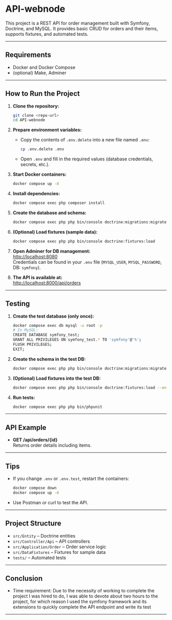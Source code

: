 # API-webnode

This project is a REST API for order management built with Symfony, Doctrine, and MySQL. It provides basic CRUD for orders and their items, supports fixtures, and automated tests.

---

## Requirements

-   Docker and Docker Compose
-   (optional) Make, Adminer

---

## How to Run the Project

1. **Clone the repository:**

    ```sh
    git clone <repo-url>
    cd API-webnode
    ```

2. **Prepare environment variables:**

    - Copy the contents of `.env.delete` into a new file named `.env`:
        ```sh
        cp .env.delete .env
        ```
    - Open `.env` and fill in the required values (database credentials, secrets, etc.).

3. **Start Docker containers:**

    ```sh
    docker compose up -d
    ```

4. **Install dependencies:**

    ```sh
    docker compose exec php composer install
    ```

5. **Create the database and schema:**

    ```sh
    docker compose exec php php bin/console doctrine:migrations:migrate
    ```

6. **(Optional) Load fixtures (sample data):**

    ```sh
    docker compose exec php php bin/console doctrine:fixtures:load
    ```

7. **Open Adminer for DB management:**  
   [http://localhost:8080](http://localhost:8080)  
   Credentials can be found in your `.env` file (`MYSQL_USER`, `MYSQL_PASSWORD`, DB: `symfony`).

8. **The API is available at:**  
   [http://localhost:8000/api/orders](http://localhost:8000/api/orders)

---

## Testing

1. **Create the test database (only once):**

    ```sh
    docker compose exec db mysql -u root -p
    # In MySQL:
    CREATE DATABASE symfony_test;
    GRANT ALL PRIVILEGES ON symfony_test.* TO 'symfony'@'%';
    FLUSH PRIVILEGES;
    EXIT;
    ```

2. **Create the schema in the test DB:**

    ```sh
    docker compose exec php php bin/console doctrine:migrations:migrate --env=test
    ```

3. **(Optional) Load fixtures into the test DB:**

    ```sh
    docker compose exec php php bin/console doctrine:fixtures:load --env=test
    ```

4. **Run tests:**
    ```sh
    docker compose exec php php bin/phpunit
    ```

---

## API Example

-   **GET /api/orders/{id}**  
    Returns order details including items.

---

## Tips

-   If you change `.env` or `.env.test`, restart the containers:
    ```sh
    docker compose down
    docker compose up -d
    ```
-   Use Postman or curl to test the API.

---

## Project Structure

-   `src/Entity` – Doctrine entities
-   `src/Controller/Api` – API controllers
-   `src/Application/Order` – Order service logic
-   `src/DataFixtures` – Fixtures for sample data
-   `tests/` – Automated tests

---

## Conclusion

-   Time requirement: Due to the necessity of working to complete the project I was hired to do, I was able to devote about two hours to the project, for which reason I used the symfony framework and its extensions to quickly complete the API endpoint and write its test

---
